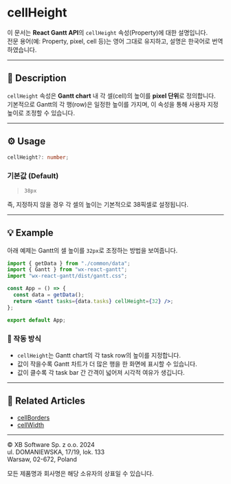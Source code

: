 # cellHeight

이 문서는 **React Gantt API**의 `cellHeight` 속성(Property)에 대한 설명입니다.  
전문 용어(예: Property, pixel, cell 등)는 영어 그대로 유지하고, 설명은 한국어로 번역하였습니다.

---

## 📝 Description

`cellHeight` 속성은 **Gantt chart** 내 각 셀(cell)의 높이를 **pixel 단위**로 정의합니다.  
기본적으로 Gantt의 각 행(row)은 일정한 높이를 가지며, 이 속성을 통해 사용자 지정 높이로 조정할 수 있습니다.

---

## ⚙️ Usage

```ts
cellHeight?: number;
```

### 기본값 (Default)
> `38px`

즉, 지정하지 않을 경우 각 셀의 높이는 기본적으로 38픽셀로 설정됩니다.

---

## 💡 Example

아래 예제는 Gantt의 셀 높이를 `32px`로 조정하는 방법을 보여줍니다.

```jsx
import { getData } from "./common/data";
import { Gantt } from "wx-react-gantt";
import "wx-react-gantt/dist/gantt.css";

const App = () => {
  const data = getData();
  return <Gantt tasks={data.tasks} cellHeight={32} />;
};

export default App;
```

### 🧠 작동 방식
- `cellHeight`는 Gantt chart의 각 task row의 높이를 지정합니다.  
- 값이 작을수록 Gantt 차트가 더 많은 행을 한 화면에 표시할 수 있습니다.  
- 값이 클수록 각 task bar 간 간격이 넓어져 시각적 여유가 생깁니다.

---

## 🔗 Related Articles

- [cellBorders](https://docs.svar.dev/react/gantt/api/properties/cellBorders)  
- [cellWidth](https://docs.svar.dev/react/gantt/api/properties/cellWidth)

---

© XB Software Sp. z o.o. 2024  
ul. DOMANIEWSKA, 17/19, lok. 133  
Warsaw, 02-672, Poland  

모든 제품명과 회사명은 해당 소유자의 상표일 수 있습니다.

